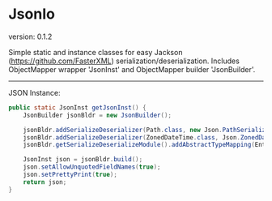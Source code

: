 JsonIo
==============
version: 0.1.2

Simple static and instance classes for easy Jackson (https://github.com/FasterXML) serialization/deserialization.  Includes ObjectMapper wrapper 'JsonInst' and ObjectMapper builder 'JsonBuilder'.

--------
JSON Instance:
```Java
public static JsonInst getJsonInst() {
	JsonBuilder jsonBldr = new JsonBuilder();

	jsonBldr.addSerializeDeserializer(Path.class, new Json.PathSerializer(), new Json.PathDeserializer());
	jsonBldr.addSerializeDeserializer(ZonedDateTime.class, Json.ZonedDateTimeSerializer.iso8601Formatter(), Json.ZonedDateTimeDeserializer.iso8601Formatter());
	jsonBldr.getSerializeDeserializeModule().addAbstractTypeMapping(Entry.class, AbstractMap.SimpleImmutableEntry.class);

	JsonInst json = jsonBldr.build();
	json.setAllowUnquotedFieldNames(true);
	json.setPrettyPrint(true);
	return json;
}
```
